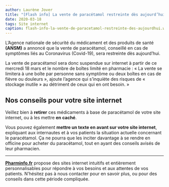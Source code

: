```yaml
---
author: Laurène Jover
title: "[Flash info] La vente de paracétamol restreinte dès aujourd’hui !"
date: 2020-03-18
tags: Site internet
caption: flash-info-la-vente-de-paracetamol-restreinte-des-aujourdhui.webp
---
```


L’Agence nationale de sécurité du médicament et des produits de santé
**(ANSM)**
a annoncé que la vente de paracétamol, conseillé en cas de symptômes liés au Coronavirus (Covid-19), sera restreinte dès aujourd’hui.

La vente de paracétamol sera donc suspendue sur internet à partir de ce mercredi 18 mars et le nombre de boîtes limité en pharmacie : « La vente se limitera à une boîte par personne sans symptôme ou deux boîtes en cas de fièvre ou douleurs », ajoute l’agence qui s’inquiète des risques de « stockage inutile » au détriment de ceux qui en ont besoin. »

## Nos conseils pour votre site internet

Veillez bien à
**retirer**
ces médicaments à base de paracétamol de votre site internet, ou à les mettre
**en caché**.

Vous pouvez également
**mettre un texte en avant sur votre site internet**, expliquant aux internautes et à vos patients la situation actuelle concernant le paracétamol. Ça ne pourra que les inciter davantage à se rendre en officine pour acheter du paracétamol, tout en ayant des conseils avisés de leur pharmacien.

---

[**Pharminfo.fr**](https://www.pharminfo.fr)
propose des sites internet intuitifs et entièrement personnalisables pour répondre à vos besoins et aux attentes de vos patients. N’hésitez pas à nous contacter pour en savoir plus, ou pour des conseils dans cette période compliquée.

